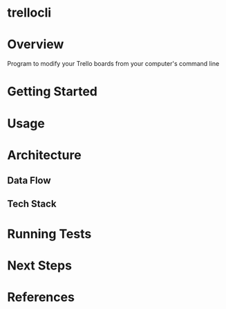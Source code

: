 # trellocli

# Overview
Program to modify your Trello boards from your computer's command line

# Getting Started

# Usage

# Architecture
## Data Flow
## Tech Stack

# Running Tests

# Next Steps

# References
